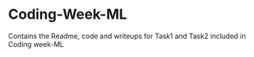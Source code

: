 # Coding-Week-ML
Contains the Readme, code and writeups for Task1 and Task2 included in Coding week-ML
